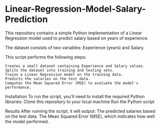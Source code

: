 # Linear-Regression-Model-Salary-Prediction
This repository contains a simple Python implementation of a Linear Regression model used to predict salary based on years of experience.

The dataset consists of two variables: Experience (years) and Salary.

This script performs the following steps:

    Creates a small dataset containing Experience and Salary values.
    Splits the dataset into training and testing sets.
    Trains a Linear Regression model on the training data.
    Predicts the salaries on the test data.
    Computes the Mean Squared Error (MSE) to evaluate the model's performance.

Installation
    To run the script, you'll need to install the required Python libraries:
    Clone this repository to your local machine
    Run the Python script

Results
After running the script, it will output:
    The predicted salaries based on the test data.
    The Mean Squared Error (MSE), which indicates how well the model performed.
